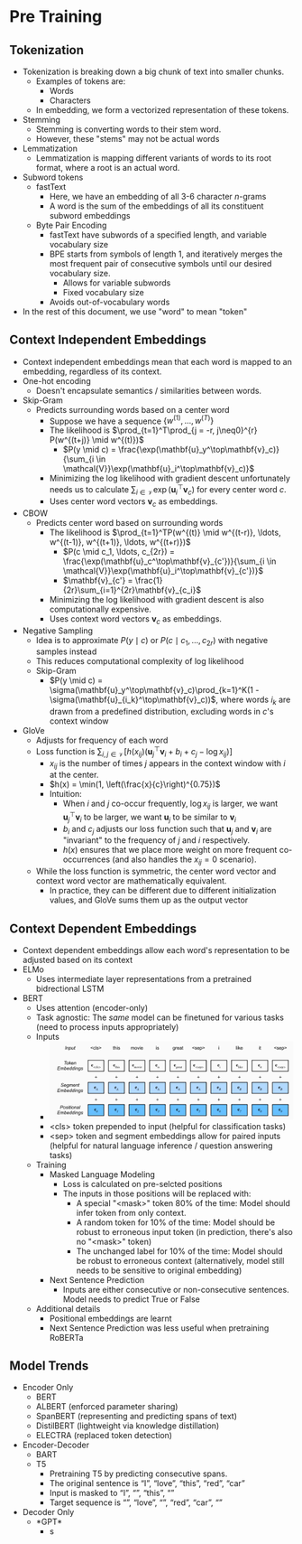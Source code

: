 # Pre Training

## Tokenization
- Tokenization is breaking down a big chunk of text into smaller chunks. 
  - Examples of tokens are:
    - Words
    - Characters
  - In embedding, we form a vectorized representation of these tokens.
- Stemming 
  - Stemming is converting words to their stem word.
  - However, these "stems" may not be actual words
- Lemmatization 
  - Lemmatization is mapping different variants of words to its root format, where a root is an actual word.
- Subword tokens
  - fastText
    - Here, we have an embedding of all 3-6 character $n$-grams
    - A word is the sum of the embeddings of all its constituent subword embeddings
  - Byte Pair Encoding
    - fastText have subwords of a specified length, and variable vocabulary size
    - BPE starts from symbols of length 1, and iteratively merges the most frequent pair of consecutive symbols until our desired vocabulary size.
      - Allows for variable subwords
      - Fixed vocabulary size
    - Avoids out-of-vocabulary words
- In the rest of this document, we use "word" to mean "token"

## Context Independent Embeddings

- Context independent embeddings mean that each word is mapped to an embedding, regardless of its context.
- One-hot encoding
  - Doesn't encapsulate semantics / similarities between words.
- Skip-Gram
  - Predicts surrounding words based on a center word
    - Suppose we have a sequence $\{w^{(1)}, \ldots, w^{(T)}\}$
    - The likelihood is $\prod_{t=1}^T\prod_{j = -r, j\neq0}^{r} P(w^{(t+j)} \mid w^{(t)})$
      - $P(y \mid c) = \frac{\exp(\mathbf{u}_y^\top\mathbf{v}_c)}{\sum_{i \in \mathcal{V}}\exp(\mathbf{u}_i^\top\mathbf{v}_c)}$
    - Minimizing the log likelihood with gradient descent unfortunately needs us to calculate $\sum_{i \in \mathcal{V}}\exp(\mathbf{u}_i^\top\mathbf{v}_c)$ for every center word $c$.
    - Uses center word vectors $\mathbf{v}_c$ as embeddings. 
- CBOW
  - Predicts center word based on surrounding words
    - The likelihood is $\prod_{t=1}^TP(w^{(t)} \mid w^{(t-r)}, \ldots, w^{(t-1)}, w^{(t+1)}, \ldots, w^{(t+r)})$
      - $P(c \mid c_1, \ldots, c_{2r}) = \frac{\exp(\mathbf{u}_c^\top\mathbf{v}_{c'})}{\sum_{i \in \mathcal{V}}\exp(\mathbf{u}_i^\top\mathbf{v}_{c'})}$
      - $\mathbf{v}_{c'} = \frac{1}{2r}\sum_{i=1}^{2r}\mathbf{v}_{c_i}$
    - Minimizing the log likelihood with gradient descent is also computationally expensive.
    - Uses context word vectors $\mathbf{v}_c$ as embeddings. 
- Negative Sampling
  - Idea is to approximate $P(y \mid c)$ or $P(c \mid c_1, \ldots, c_{2r})$ with negative samples instead
  - This reduces computational complexity of log likelihood
  - Skip-Gram
    - $P(y \mid c) = \sigma(\mathbf{u}_y^\top\mathbf{v}_c)\prod_{k=1}^K(1 - \sigma(\mathbf{u}_{i_k}^\top\mathbf{v}_c))$, where words $i_k$ are drawn from a predefined distribution, excluding words in $c$'s context window
- GloVe
  - Adjusts for frequency of each word
  - Loss function is $\sum_{i, j \in \mathcal{V}} \left[h(x_{ij})(\mathbf{u}_j^\top\mathbf{v}_i + b_i + c_j - \log x_{ij})\right]$
    - $x_{ij}$ is the number of times $j$ appears in the context window with $i$ at the center. 
    - $h(x) = \min(1, \left(\frac{x}{c}\right)^{0.75})$
    - Intuition:
      - When $i$ and $j$ co-occur frequently, $\log x_{ij}$ is larger, we want $\mathbf{u}_j^\top\mathbf{v}_i$ to be larger, we want $\mathbf{u}_j$ to be similar to $\mathbf{v}_i$
      - $b_i$ and $c_j$ adjusts our loss function such that $\mathbf{u}_j$ and $\mathbf{v}_i$ are "invariant" to the frequency of $j$ and $i$ respectively. 
      - $h(x)$ ensures that we place more weight on more frequent co-occurrences (and also handles the $x_{ij} = 0$ scenario).
  - While the loss function is symmetric, the center word vector and context word vector are mathematically equivalent. 
    - In practice, they can be different due to different initialization values, and GloVe sums them up as the output vector

## Context Dependent Embeddings
- Context dependent embeddings allow each word's representation to be adjusted based on its context
- ELMo
  - Uses intermediate layer representations from a pretrained bidrectional LSTM
- BERT
  - Uses attention (encoder-only)
  - Task agnostic: The _same_ model can be finetuned for various tasks (need to process inputs appropriately)
  - Inputs
    - ![bert_input.png](bert_input.png)
    - \<cls\> token prepended to input (helpful for classification tasks)
    - \<sep\> token and segment embeddings allow for paired inputs (helpful for natural language inference / question answering tasks)
  - Training
    - Masked Language Modeling
      - Loss is calculated on pre-selcted positions
      - The inputs in those positions will be replaced with:
        - A special "\<mask>" token 80% of the time: Model should infer token from only context. 
        - A random token for 10% of the time: Model should be robust to erroneous input token (in prediction, there's also no "\<mask>" token)
        - The unchanged label for 10% of the time: Model should be robust to erroneous context (alternatively, model still needs to be sensitive to original embedding)
    - Next Sentence Prediction
      - Inputs are either consecutive or non-consecutive sentences. Model needs to predict True or False
  - Additional details
    - Positional embeddings are learnt
    - Next Sentence Prediction was less useful when pretraining RoBERTa

## Model Trends
- Encoder Only
  - BERT
  - ALBERT (enforced parameter sharing)
  - SpanBERT (representing and predicting spans of text)
  - DistilBERT (lightweight via knowledge distillation) 
  - ELECTRA (replaced token detection)
- Encoder-Decoder
  - BART
  - T5
    - Pretraining T5 by predicting consecutive spans. 
    - The original sentence is “I”, “love”, “this”, “red”, “car”
    - Input is masked to “I”, “<X>”, “this”, “<Y>”
    - Target sequence is “<X>”, “love”, “<Y>”, “red”, “car”, “<Z>”
- Decoder Only
  - \*GPT*
    - s